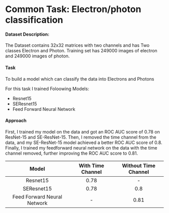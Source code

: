
# Common Task: Electron/photon classification
#### Dataset Description:
The Dataset contains 32x32 matrices with two channels and has Two classes Electron and Photon. Training set has 249000 images of electron and 249000 images of photon. 
#### Task
To build a model which can classify the data into Electrons and Photons

For this task I trained Foloowing Models:

- Resnet15
- SEResnet15
- Feed Forward Neural Network
#### Approach
First, I trained my model on the data and got an ROC AUC score of 0.78 on ResNet-15 and SE-ResNet-15. Then, I removed the time channel from the data, and my SE-ResNet-15 model achieved a better ROC AUC score of 0.8. Finally, I trained my feedforward neural network on the data with the time channel removed, further improving the ROC AUC score to 0.81.

| Model      | With Time Channel | Without Time Channel |
|:-----------:|:------------------:|:-------------------:|
|Resnet15|0.78|-|
|SEResnet15|0.78|0.8|
|Feed Forward Neural Network|-|0.81|
